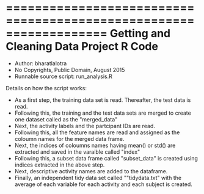==================================================================
Getting and Cleaning Data Project R Code
==================================================================

- Author: bharatlalotra
- No Copyrights, Public Domain, August 2015
- Runnable source script: run_analysis.R

Details on how the script works:
- As a first step, the training data set is read. Thereafter, the test data is read.
- Following this, the training and the test data sets are merged to create one dataset called as the "merged_data"
- Next, the activity labels and the partcipant IDs are  read.
- Following this, all the feature names are read and assigned as the coloumn names for the merged data frame.
- Next, the indices of coloumns names having mean() or std() are extracted and saved in the varaible called "index"
- Following this, a subset data frame called "subset_data" is created using indices extracted in the above step.
- Next, descriptive activity names are added to the dataframe.
- Finally, an independent tidy data set called ""tidydata.txt" with the average of each variable for each activity and each subject is created.